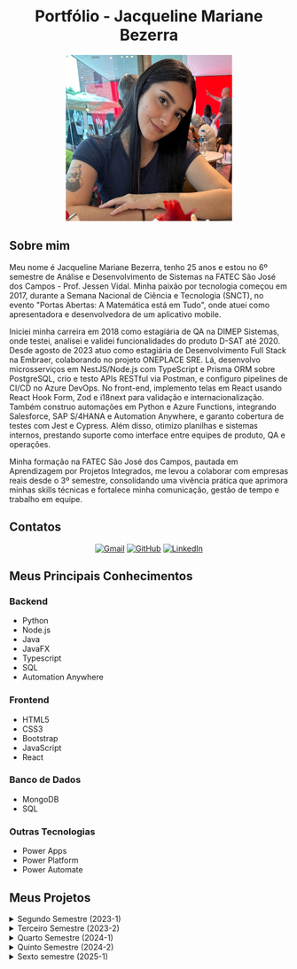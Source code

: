 <h1 align="center">Portfólio - Jacqueline Mariane Bezerra </h1>

<div align="center">
<img src="WhatsApp Image 2024-09-16 at 13.36.24.jpeg" alt="Foto de Jacqueline" width="300" height="300">
</div>

## Sobre mim
Meu nome é Jacqueline Mariane Bezerra, tenho 25 anos e estou no 6º semestre de Análise e Desenvolvimento de Sistemas na FATEC São José dos Campos - Prof. Jessen Vidal. Minha paixão por tecnologia começou em 2017, durante a Semana Nacional de Ciência e Tecnologia (SNCT), no evento "Portas Abertas: A Matemática está em Tudo", onde atuei como apresentadora e desenvolvedora de um aplicativo mobile.

Iniciei minha carreira em 2018 como estagiária de QA na DIMEP Sistemas, onde testei, analisei e validei funcionalidades do produto D-SAT até 2020. Desde agosto de 2023 atuo como estagiária de Desenvolvimento Full Stack na Embraer, colaborando no projeto ONEPLACE SRE. Lá, desenvolvo microsserviços em NestJS/Node.js com TypeScript e Prisma ORM sobre PostgreSQL, crio e testo APIs RESTful via Postman, e configuro pipelines de CI/CD no Azure DevOps. No front-end, implemento telas em React usando React Hook Form, Zod e i18next para validação e internacionalização. Também construo automações em Python e Azure Functions, integrando Salesforce, SAP S/4HANA e Automation Anywhere, e garanto cobertura de testes com Jest e Cypress. Além disso, otimizo planilhas e sistemas internos, prestando suporte como interface entre equipes de produto, QA e operações.

Minha formação na FATEC São José dos Campos, pautada em Aprendizagem por Projetos Integrados, me levou a colaborar com empresas reais desde o 3º semestre, consolidando uma vivência prática que aprimora minhas skills técnicas e fortalece minha comunicação, gestão de tempo e trabalho em equipe.

## Contatos

<p align="center">
<a href="mailto:jacqueline.mrnb@gmail.com"><img src="https://img.shields.io/badge/Gmail-D14836?style=for-the-badge&logo=gmail&logoColor=white" alt="Gmail"></a>
<a href="https://github.com/jxqlnm"><img src="https://img.shields.io/badge/github-black.svg?&style=for-the-badge&logo=github&logoColor=white" alt="GitHub"></a>
<a href="https://www.linkedin.com/in/jacquelinebezerra/"><img src="https://img.shields.io/badge/linkedin-%230077B5.svg?&style=for-the-badge&logo=linkedin&logoColor=white" alt="LinkedIn"></a>
</p>

## Meus Principais Conhecimentos

### Backend
- Python
- Node.js
- Java
- JavaFX
- Typescript
- SQL
- Automation Anywhere

### Frontend
- HTML5
- CSS3
- Bootstrap
- JavaScript
- React

### Banco de Dados
- MongoDB
- SQL

### Outras Tecnologias
- Power Apps
- Power Platform
- Power Automate

## Meus Projetos

<details>
  <summary>Segundo Semestre (2023-1)</summary>

  ### API ADS 2º Semestre - Software Rendimento Escolar - Buzz Tech

  <h2 align="center">VAPT</h2>
  Programa Desktop em Java para automatizar o controle de atividades avaliativas para professores de uma escola estadual.
  
  <h3>Desafio Proposto</h3>

O professor enfrentava dificuldades no gerenciamento das turmas e no acompanhamento do desempenho dos alunos devido a um portal educacional limitado e instável. Esse sistema obsoleto prejudicava a organização das atividades escolares, tornando o processo de monitoramento e análise de desempenho dos alunos ineficiente. O desafio proposto consistia em desenvolver um aplicativo desktop em Java, que oferecesse ao professor uma ferramenta robusta e intuitiva para gerenciar turmas, monitorar o progresso dos alunos e melhorar a gestão acadêmica de forma eficaz.


  - Solução:
    Como solução para o problema, foi acordado com o cliente que minha equipe desenvolveria o VAPT, um aplicativo de uso exclusivo do docente, no qual ele poderia criar tarefas, controlar as entregas e     monitorar o desempenho da turma e dos alunos.

  - **Cliente**: FATEC São José dos Campos
  - **Área de Atuação:** Educação superior tecnológica.
  - **Professor responsável**: Giuliano Bertoti

  [GitHub do Projeto](https://github.com/BuzzTech-API/API_ADS_2SEMESTRE_2023.1)

  **Tecnologias utilizadas:**

  - **MySQL**: Banco de dados relacional para armazenar informações de turmas, alunos e tarefas. Permite uma gestão eficiente dos dados com consultas, atualizações e exclusões estruturadas.
  
  - **Java**: Linguagem de programação base do projeto, responsável pela lógica do sistema. Amplamente usada por sua robustez e escalabilidade.
  
  - **JavaFX**: Framework para o desenvolvimento da interface gráfica (GUI), proporcionando uma experiência de usuário amigável e interativa.
  
  - **JavaFX Scene Builder**: Ferramenta visual que facilita a criação das telas do sistema, permitindo a organização intuitiva dos componentes da interface.

  **Contribuições pessoais:**

  Atuei como desenvolvedora, implementando o CRUD (Create, Read, Update, Delete) das entidades do projeto, como "Aluno", utilizando MySQL. Também colaborei na configuração das telas usando JavaFX.

 Aqui está a versão revisada com comentários sobre as hard skills desenvolvidas:

**Contribuições pessoais:**

Atuei como desenvolvedora, implementando o CRUD (Create, Read, Update, Delete) das entidades do projeto, como "Aluno", utilizando MySQL. Também colaborei na configuração das telas utilizando JavaFX, garantindo uma interface gráfica amigável e interativa.

**Hard Skills desenvolvidas:**

- **MySQL:** Utilizei este sistema de gerenciamento de banco de dados relacional para realizar operações de CRUD, garantindo o armazenamento e a manipulação eficiente dos dados de alunos e turmas. Desenvolvi consultas otimizadas, melhorando a performance nas operações de leitura e atualização dos registros.

  Proficiência: 8/10.

- **Java:** Apliquei Java na implementação da lógica do sistema, aproveitando sua robustez e versatilidade para desenvolver uma aplicação confiável e escalável. A programação orientada a objetos foi fundamental para organizar o código de forma modular e reutilizável.

  Proficiência: 7/10.

- **JavaFX:** Trabalhei com JavaFX para desenvolver a interface gráfica do projeto, proporcionando uma experiência de usuário dinâmica e visualmente atraente. Configurei componentes visuais e interações de forma eficiente, melhorando a usabilidade do sistema.

  Proficiência: 7/10.

- **JavaFX Scene Builder:** Usei o Scene Builder para criar e organizar visualmente as telas da aplicação, facilitando o desenvolvimento das interfaces gráficas. Essa ferramenta agilizou a criação das interfaces, permitindo um design mais intuitivo e reduzindo o tempo de codificação manual.

  Proficiência: 7/10.


**Soft Skills desenvolvidas:**

- **Adaptabilidade:** Adaptei-me rapidamente às mudanças de prioridades e prazos, garantindo a continuidade do projeto mesmo diante de novos desafios.

- **Resiliência:** Enfrentei desentendimentos com um integrante da equipe, mas mantive o foco no trabalho, buscando soluções construtivas e garantindo a entrega do projeto sem comprometer a qualidade.

- **Trabalho em equipe:** Colaborei com a equipe, ajudando nas tarefas mais complexas e mantendo um espírito de cooperação, mesmo em momentos de tensão.

- **Comunicação eficaz:** Mantive uma comunicação clara durante as reuniões, garantindo que todos estivessem alinhados e minimizando mal-entendidos.

</details>

<details>
  
  <summary>Terceiro Semestre (2023-2)</summary>
  
  ### API ADS 3º Semestre - Gestor de Projetos - Mirage Group

  <h2 align="center">Gestor de Projetos</h2>
  Plataforma Desktop Web com foco na facilidade e dinamicidade dos processos burocráticos empresariais. O objetivo principal foi garantir uma interface simples e intuitiva para usuários com diferentes níveis de conhecimento técnico, otimizando o rendimento operacional e a experiência do usuário.

 <h3>Desafio Proposto</h3>

A Ionic Health enfrentava dificuldades no rastreamento e na gestão eficiente de suas atividades, especialmente no que diz respeito ao cumprimento dos processos regulatórios. A empresa precisava de uma solução que centralizasse e organizasse essas informações de forma clara e acessível. O desafio proposto foi desenvolver uma plataforma web unificada, que permitisse à Ionic Health gerenciar, monitorar e documentar cada etapa dos processos regulatórios de maneira eficiente, garantindo maior conformidade e transparência nas operações.


 - Solução:
Como solução, a equipe desenvolveu uma interface de usuário intuitiva e amigável, oferecendo fácil navegação pela plataforma e permitindo aos usuários gerenciar todos os seus processos regulatórios, monitorá-los em tempo real, documentar todas as etapas desses processos, acompanhar os prazos e gerar relatórios detalhados.
 
  - **Cliente**: Ionic Health
  - **Área de atuaçãoo**:A Ionic Health atua no setor de tecnologia para a saúde, oferecendo soluções inovadoras que viabilizam a assistência médica por meio da automação e integração de processos. A empresa desenvolve tecnologias remotas e plataformas de relatórios, proporcionando ferramentas eficientes para otimizar a gestão da saúde e melhorar a qualidade do atendimento médico.

  - **Professor responsável**: Fernando Massanori e Cláudio de Lima.

    [GitHub do Projeto](https://github.com/MirageGroup/API_MirageGroup_3sem)
    
  **Tecnologias Utilizadas:**

  - **Typescript**: Linguagem de programação que adiciona tipagem estática ao JavaScript, garantindo maior segurança e robustez no desenvolvimento da aplicação.
  - **Node.js**: Plataforma de execução JavaScript utilizada para criar e gerenciar o servidor da aplicação, proporcionando uma base sólida para o backend.
  - **MySQL**: Banco de dados relacional utilizado para armazenar de forma eficiente todas as informações sobre evidências, usuários e processos.
  - **React**: Biblioteca JavaScript utilizada para desenvolver a interface do usuário, permitindo a criação de componentes reutilizáveis e estilizados, otimizando a experiência do usuário.

  **Contribuições pessoais:**

  Participei da implementação de validações importantes no sistema, como na exclusão de dados e instâncias realizadas pelos usuários, garantindo a integridade das operações. Além disso, colaborei na configuração e no processo de deploy do servidor da API, auxiliando na sua correta subida e funcionamento.

  **Hard Skills desenvolvidas:**

- **Node.js**: Utilizei o Node.js para desenvolver o backend da aplicação, aproveitando sua arquitetura orientada a eventos para criar sistemas escaláveis e eficientes.

  Proficiência: 7/10.
  
- **TypeScript**: Trabalhei com TypeScript para adicionar tipagem estática ao código JavaScript, o que melhorou a segurança, a manutenção e a escalabilidade do projeto.

  Proficiência: 8/10.
  
- **MySQL**: Usei MySQL na criação e gerenciamento de bancos de dados relacionais, permitindo realizar consultas e manipulações de dados de forma segura e eficiente.

  Proficiência: 8/10.
  
- **React**: Utilizei React para desenvolver interfaces de usuário interativas, criando componentes reutilizáveis e gerenciando o estado das aplicações de forma eficaz.

  Proficiência: 6/10.

 **Soft Skills desenvolvidas:**
  - **Comunicação:** Enfrentei dificuldades na migração de Java para TypeScript, demandando alinhamento de conceitos e padrões.
  - **Adaptação:** Aprendi rapidamente a sintaxe e as boas práticas de TypeScript, com suporte ativo da equipe.
  - **Resolução de problemas:** Incentivei colegas que também tinham dificuldade a procurar ajuda e compartilhar conhecimento, promovendo um ambiente colaborativo.


</details>

<details>
  <summary>Quarto Semestre (2024-1)</summary>

  ### API ADS 4º Semestre - Portal de Agendamento de Reuniões - Mirage Group

  <h2 align="center">Orca</h2>
  O projeto desenvolvido durante o quarto semestre do curso teve como empresa parceira a SIATT. O desafio proposto foi desenvolver um portal que solucionasse os problemas de coordenação e agendamento de reuniões levando em consideração diferentes times, formatos (presencial, online, híbrido) e disponibilidades.
  
  - Desafio Proposto:
A empresa precisava lidar com equipes cada vez maiores no contexto pós-pandemia e apresentava dificuldades para coordenar o agendamento de reuniões. A falta de uma plataforma unificada para o gerenciamento das reuniões resultava em desorganização e tempo excessivo gasto em processos manuais. O desafio proposto foi desenvolver um portal que solucionasse os problemas de coordenação e agendamento de reuniões levando em consideração diferentes times, formatos (presencial, online, hibrido) e disponibilidades.

- Solução:
A proposta de solução foi o desenvolvimento de um portal web intuitivo e funcional, capaz de agendar reuniões de diferentes categorias e em diferentes níveis de permissão, automatizando o processo e reduzindo o tempo gasto na atividade. Além disso, o portal oferece um formulário pré-preenchido para as atas, permitindo que os participantes registrem facilmente os pontos discutidos e as decisões tomadas durante o encontro.

  - **Cliente**: SIATT.
  - **Área de Atuação**: A empresa se especializa na integração de sistemas de alta complexidade tecnológica, oferecendo soluções inovadoras para atender às demandas dos setores de defesa e aeroespacial. Com foco em eficiência e precisão, a empresa desenvolve e implementa tecnologias avançadas que suportam operações críticas e desafios estratégicos dessas indústrias.

  - **Professor responsável**: Fabiano Sabha e Juliana Pasquini.

  [GitHub do Projeto](https://github.com/MirageGroup/API_MirageGroup_4sem)

  **Tecnologias Utilizadas:**

  - **React**: Desenvolvimento da interface do usuário, garantindo interatividade e fluidez na navegação.
  - **TailwindCSS**: Estilização rápida e eficiente para garantir uma interface responsiva e consistente.
  - **TypeScript**: Implementação da lógica de interação na interface e integração com o backend.
  - **NodeJS**: Desenvolvimento do backend e manipulação das rotas.
  - **MySQL**: Banco de dados relacional para armazenar as informações das reuniões.

**Tecnologias Utilizadas:**

- **React:** Desenvolvimento da interface do usuário, garantindo interatividade e fluidez na navegação.
- **TailwindCSS:** Estilização rápida e eficiente para garantir uma interface responsiva e consistente.
- **TypeScript:** Implementação da lógica de interação na interface e integração com o backend.
- **NodeJS:** Desenvolvimento do backend e manipulação das rotas.
- **MySQL:** Banco de dados relacional para armazenar as informações das reuniões.

**Contribuições pessoais:**

Atuei principalmente na parte de backend, implementando as funcionalidades que envolvem a comunicação entre o NodeJS e o banco de dados MySQL. Fui responsável por garantir que as rotas da aplicação estavam integradas corretamente com o banco de dados, permitindo a realização de operações de CRUD (Create, Read, Update, Delete) para as informações das reuniões. Trabalhei na otimização das queries para melhorar a eficiência nas operações e na configuração da estrutura de dados para garantir a integridade e a consistência das informações armazenadas.

**Hard Skills desenvolvidas:**

- **TypeScript:** Trabalhei com TypeScript para implementar a lógica de interação entre o frontend e o backend, lidando com requisições assíncronas e a manipulação de dados antes de enviá-los ao banco de dados.

   Proficiência: 8/10.

- **NodeJS:** Desenvolvi as rotas e a lógica do backend, permitindo a comunicação eficiente com o banco de dados. Embora eu tenha nível básico, consegui criar rotas que suportavam as funcionalidades da aplicação, como criar e deletar reuniões.

  Proficiência: 8/10.

- **MySQL:** Realizei operações de CRUD no banco de dados, focando na criação e gerenciamento das tabelas relacionadas às reuniões. Tive que otimizar algumas queries para garantir que a aplicação pudesse manipular os dados de forma eficiente.

  Proficiência: 9/10.

**Soft Skills desenvolvidas:**

- **Resiliência:** No início do semestre, migrei para um novo grupo, mas, após dois integrantes trancarem a faculdade, o grupo se desfez. Apesar da situação inesperada, mantive o foco e retornei ao grupo do semestre anterior, onde fui bem recebida.

- **Adaptação rápida:** A transição entre os grupos exigiu que eu me adaptasse rapidamente às novas dinâmicas, tanto ao integrar o novo grupo quanto ao retornar ao anterior, sem comprometer a qualidade do projeto.

- **Trabalho em equipe:** Fui recebida de volta de forma acolhedora, o que facilitou a retomada da colaboração com o time. A proximidade com os integrantes do grupo anterior ajudou a manter um bom ambiente de trabalho.

- **Empatia e confiança:** Minha experiência prévia com o grupo do semestre passado criou um clima de confiança mútua, o que facilitou a integração e o sucesso do projeto, além de fortalecer laços entre os colegas.

</details>

<details>
  <summary>Quinto Semestre (2024-2)</summary>

### API ADS 5º Semestre - Aplicativo de Monitoramento Climático - Mirage Group

<h2 align="center">ClimaMonitor</h2>

O projeto que está sendo desenvolvido durante o quinto semestre tem como empresa parceira a Kersys. O objetivo do ClimaMonitor é criar um aplicativo para auxiliar produtores rurais no acompanhamento do histórico de variações climáticas de suas lavouras. A aplicação permite que os usuários cadastrem pontos específicos para monitorar, visualizando gráficos de pluviometria e temperatura a partir de uma data informada até a data atual. Além disso, oferece dados consolidados por ano ou mês e emite alertas em situações climáticas críticas.

 - Desafio Proposto:
O cliente enfrentava dificuldades significativas em fornecer aos produtores rurais uma forma eficaz de monitorar as condições climáticas em suas áreas de cultivo. As mudanças climáticas, que afetam diretamente a produtividade agrícola, tornaram-se um desafio crescente. O problema principal estava na falta de uma solução que permitisse o monitoramento em tempo real das variações climáticas, além da incapacidade de receber alertas sobre condições extremas que poderiam prejudicar as lavouras. O desafio consistia em criar uma plataforma que fornecesse dados precisos e atualizados, permitindo que os produtores tomassem decisões informadas para mitigar os impactos adversos do clima.

 - Solução:
A proposta de solução foi o desenvolvimento de um aplicativo mobile que permite aos usuários cadastrar seus pontos e acompanhar via gráficos a variação da pluviometria e da temperatura, emitindo notificações e alertas em caso de situações críticas.

- **Cliente**: Kersys
- **Área de Atuação**: Desenvolvimento de soluções de software de gestão focadas nas áreas florestais e do agronegócio, oferecendo ferramentas inovadoras para otimizar processos, aumentar a produtividade e melhorar a sustentabilidade desses setores.</p>

- **Professor responsável**: Gerson da Penha e Jean Costa

[GitHub do Projeto](https://github.com/MirageGroup/API_MirageGroup_5_Semestre)

**Tecnologias Utilizadas:**

- **TypeScript**: Tipagem estática para garantir segurança e robustez no código.
- **Node.js**: Desenvolvimento do backend e integração com o banco de dados.
- **React Native**: Interface do usuário para dispositivos móveis.
- **Firebase**: Armazenamento de dados e sistema de notificações em tempo real.

**Contribuições pessoais:**

- Implementei a Navbar, garantindo navegação clara entre as telas do sistema.

- Ajustei e estilizei os cards de informação, para exibir dados de forma mais legível e organizada.

- Desenvolvi a funcionalidade de marcar novos pontos no mapa, permitindo ao usuário registrar localizações com apenas um toque.

- Colaborei com o time de back-end para validar e exibir corretamente as informações vindas das APIs.

- Realizei testes manuais e pequenos ajustes de UX para melhorar a experiência do usuário.

**Hard Skills desenvolvidas:**

- **TypeScript**: Utilizo TypeScript para melhorar a manutenção e a segurança do código, assegurando que os dados trafeguem de forma precisa entre as camadas.

  Proficiência: 8/10

- **React Native**: Desenvolvo a interface do usuário com React Native, criando uma experiência fluida e responsiva em dispositivos móveis.

  Proficiência: 8/10

- **Firebase**: Uso Firebase para armazenar dados e configurar as notificações automáticas, garantindo o recebimento de alertas climáticos pelos usuários.

  Proficiência: 7/10

- **Node.js**: Trabalho na integração do frontend com o backend, utilizando Node.js para garantir a comunicação eficiente com o banco de dados.

  Proficiência: 8/10

**Soft Skills desenvolvidas:**

- **Trabalho em equipe**: A relação com os integrantes do grupo está sendo muito positiva, o que facilita a comunicação e colaboração. Após retornar ao grupo do semestre anterior, fui bem recebida, graças à amizade e confiança estabelecidas previamente.

- **Gestão de tempo**: Conciliar o projeto com o estágio e os compromissos acadêmicos está sendo um grande desafio, principalmente neste semestre, que é o mais difícil até agora. Além das matérias exigirem um esforço significativo, o estágio tem me ensinado muito, mas também tem gerado exaustão devido à carga de trabalho. Mesmo com o cansaço, venho aplicando técnicas de priorização de tarefas e organização para conseguir dar conta da rotina intensa, mantendo um ritmo produtivo e focado.

- **Adaptabilidade**: Mudar de área, atuando no frontend, exige uma rápida adaptação e aprendizado. Além disso, preciso lidar com as mudanças de grupo e manter a produtividade ao retornar ao time anterior.

</details>


<details>
  <summary>Sexto semestre (2025-1)</summary>

### API ADS 6º Semestre – Avaliação de Respostas de LLMs – DOM Rock

<h2 align="center">DOM Rock</h2>

Empresa: DOM Rock

Área de Atuação: Plataformas de inteligência operacional 

Professores responsáveis: Eduardo Sakaue e José Walmir Gonçalves Duque

Sobre a Empresa:
Dom Rock é uma empresa brasileira de tecnologia sediada em São José dos Campos (SP), especializada em plataformas de inteligência operacional. Com uso intensivo de IA, automação e processamento de dados, a companhia oferece soluções que otimizam processos e apoiam a tomada de decisões em grandes corporações.

  [GitHub do Projeto](https://github.com/MirageGroup/API_MirageGroup_6_Semestre)

**Desafio Proposto**

Criar uma aplicação web que permita:

- Enviar um mesmo prompt simultaneamente a 2 LLMs via API.

- Exibir lado a lado as duas respostas geradas.

- Oferecer itens de avaliação individual para cada resposta.

- Apresentar uma escala final de comparação, permitindo ao usuário escolher a melhor resposta e justificar sua escolha.

- Armazenar todos os prompts, respostas, avaliações e justificativas em banco de dados, para uso em futuros retreinamentos de LLMs.

**Solução**

Desenvolvemos uma plataforma SPA em Vue.js que:

- Recebe o prompt do usuário e dispara requisições paralelas a dois modelos (DeepSeek e Qwen) via LangChain.

- Exibe as duas respostas em cards lado a lado, com componentes de avaliação (stars, checklist).

- Após avaliação individual, mostra uma escala de comparação para seleção da melhor resposta e campo de justificativa.

- Persiste todas as interações em MongoDB e ChromaDB (vetorial), permitindo pipelines de RLHF (Reinforcement Learning from Human Feedback) para aprimorar continuamente os modelos.

**Tecnologias Utilizadas**

- Python: Backend principal, integração com frameworks de IA.

- LLMs (DeepSeek & Qwen): Modelos de linguagem de última geração para geração de respostas.

- LangChain: Orquestração e integração dos LLMs com o aplicativo.

- Vue.js: SPA responsiva e interativa para avaliação de respostas.

- ChromaDB: Banco vetorial para armazenamento e consulta de embeddings.

- Jira: Gestão ágil de backlog, sprints e burndown.

- it/GitHub Flow: Versionamento, pull requests e tags de sprint.

**Contribuições pessoais**:

Como Scrum Master pela primeira, realizei os sequintes desafios:

- Organizei e mantive o Product Backlog e o Sprint Backlog no Jira, garantindo clareza nas prioridades e visibilidade do progresso.

- Configurei o Burndown Chart e apresentei relatórios semanais à equipe, permitindo ajustes rápidos no planejamento.

- Defini os templates de Pull Request e a estratégia de branches (feature, release, hotfix), uniformizando o fluxo de trabalho e a revisão de código.

- Conduzi cerimônias ágeis (Daily, Sprint Planning, Review e Retrospective), removendo impedimentos e mediando conflitos para manter o time alinhado.

 - Intervim tecnicamente em momentos críticos (hotfixes e pair programming), garantindo que bloqueios não atrasassem a sprint.

- Facilitiei a comunicação entre desenvolvimento, QA e stakeholders, promovendo transparência e construção de consenso.

- Promovi sessões de feedback construtivo, fortalecendo a colaboração e o crescimento técnico de cada membro da equipe visto que alguns aoinda não tinham tido contatato com a tecnologia.

**Hard Skills Desenvolvidas**

Python: Linguagem principal no backend, valorizada pela simplicidade e poder em IA. (Uso com ajuda para auxílio em momentos críticos.) 9/10

Vue.js: Framework JavaScript progressivo para construir interfaces interativas e responsivas. (Uso com ajuda para auxílio em momentos críticos.) 7/10

MongoDB: Banco de dados NoSQL para armazenar informações estruturadas e semiestruturadas do sistema. (Uso com ajuda para auxílio em momentos críticos.) 9/10

LangChain: Framework para orquestrar e integrar modelos de linguagem com outras fontes de dados e ferramentas externas. (Uso com ajuda para auxílio em momentos críticos.) 7/10

**Soft Skills desenvolvidas:**

- **Comunicação**:
Transformei minha maior dificuldade pessoal em ponto forte, garantindo que todas as vozes fossem ouvidas e melhorando o alinhamento do time por meio de comunicação clara e assertiva.

- **Gestão de Tempo**:
Equilibrar as demandas do TG, estágio na Embraer e disciplinas acadêmicas exigiu priorização rigorosa e organização de tarefas, mantendo a produtividade mesmo sob alta carga de trabalho.

- **Adaptabilidade**:
Engajei-me profundamente na mudança de área no 5º semestre e, ao final do 6º, migrei de estagiária na Embraer para Desenvolvedora Júnior III na Climatempo, demonstrando flexibilidade, aprendizado acelerado e capacidade de adaptação a novos desafios e ambientes de trabalho.

